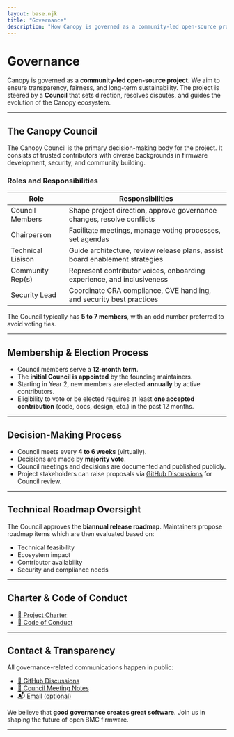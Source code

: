 ```yaml
---
layout: base.njk
title: "Governance"
description: "How Canopy is governed as a community-led open-source project with transparent decision-making processes."
---
```


<div class="content-page">

# Governance

Canopy is governed as a **community-led open-source project**. We aim to ensure transparency, fairness, and long-term sustainability. The project is steered by a **Council** that sets direction, resolves disputes, and guides the evolution of the Canopy ecosystem.

---

## The Canopy Council

The Canopy Council is the primary decision-making body for the project. It consists of trusted contributors with diverse backgrounds in firmware development, security, and community building.

### Roles and Responsibilities

| Role                | Responsibilities                                                                 |
|---------------------|----------------------------------------------------------------------------------|
| Council Members     | Shape project direction, approve governance changes, resolve conflicts           |
| Chairperson         | Facilitate meetings, manage voting processes, set agendas                        |
| Technical Liaison   | Guide architecture, review release plans, assist board enablement strategies     |
| Community Rep(s)    | Represent contributor voices, onboarding experience, and inclusiveness           |
| Security Lead       | Coordinate CRA compliance, CVE handling, and security best practices              |

The Council typically has **5 to 7 members**, with an odd number preferred to avoid voting ties.

---

## Membership & Election Process

- Council members serve a **12-month term**.
- The **initial Council is appointed** by the founding maintainers.
- Starting in Year 2, new members are elected **annually** by active contributors.
- Eligibility to vote or be elected requires at least **one accepted contribution** (code, docs, design, etc.) in the past 12 months.

---

## Decision-Making Process

- Council meets every **4 to 6 weeks** (virtually).
- Decisions are made by **majority vote**.
- Council meetings and decisions are documented and published publicly.
- Project stakeholders can raise proposals via [GitHub Discussions](https://github.com/canopybmc/discussions) for Council review.

---

## Technical Roadmap Oversight

The Council approves the **biannual release roadmap**. Maintainers propose roadmap items which are then evaluated based on:

- Technical feasibility
- Ecosystem impact
- Contributor availability
- Security and compliance needs

---

## Charter & Code of Conduct

- [🧾 Project Charter](https://github.com/canopybmc/project-charter)
- [🤝 Code of Conduct](https://github.com/canopybmc/code-of-conduct)

---

## Contact & Transparency

All governance-related communications happen in public:

- [📢 GitHub Discussions](https://github.com/canopybmc/discussions)
- [📝 Council Meeting Notes](https://github.com/canopybmc/governance/tree/main/meetings)
- [📬 Email (optional)](mailto:governance@canopybmc.org)

We believe that **good governance creates great software**. Join us in shaping the future of open BMC firmware.

---

</div>

